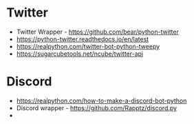 # Twitter
- Twitter Wrapper - https://github.com/bear/python-twitter
- https://python-twitter.readthedocs.io/en/latest
- https://realpython.com/twitter-bot-python-tweepy 
- https://sugarcubetools.net/ncube/twitter-api

# Discord
- https://realpython.com/how-to-make-a-discord-bot-python
- Discord wrapper - https://github.com/Rapptz/discord.py
- 
